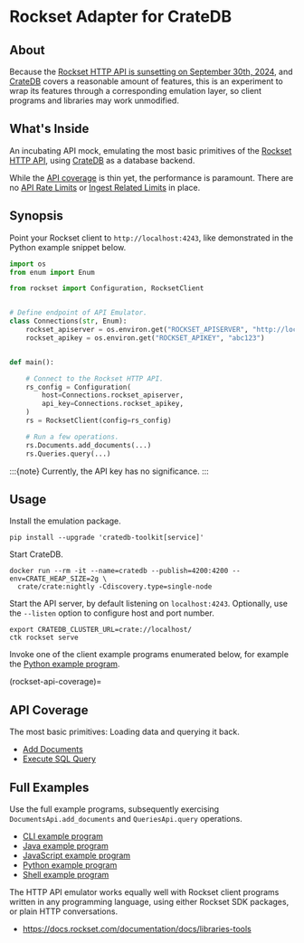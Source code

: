 # Rockset Adapter for CrateDB


## About

Because the [Rockset HTTP API is sunsetting on September 30th, 2024](
https://docs.rockset.com/documentation/docs/faq), and [CrateDB] covers a
reasonable amount of features, this is an experiment to wrap its features
through a corresponding emulation layer, so client programs and libraries
may work unmodified.


## What's Inside

An incubating API mock, emulating the most basic primitives of the [Rockset
HTTP API], using [CrateDB] as a database backend.

While the [API coverage](#rockset-api-coverage) is thin yet, the performance is
paramount. There are no [API Rate Limits] or [Ingest Related Limits] in place.


## Synopsis

Point your Rockset client to `http://localhost:4243`, like demonstrated in the
Python example snippet below.
```python
import os
from enum import Enum

from rockset import Configuration, RocksetClient


# Define endpoint of API Emulator.
class Connections(str, Enum):
    rockset_apiserver = os.environ.get("ROCKSET_APISERVER", "http://localhost:4243")
    rockset_apikey = os.environ.get("ROCKSET_APIKEY", "abc123")


def main():

    # Connect to the Rockset HTTP API.
    rs_config = Configuration(
        host=Connections.rockset_apiserver,
        api_key=Connections.rockset_apikey,
    )
    rs = RocksetClient(config=rs_config)

    # Run a few operations.
    rs.Documents.add_documents(...)
    rs.Queries.query(...)
```

:::{note}
Currently, the API key has no significance.
:::


## Usage

Install the emulation package.
```shell
pip install --upgrade 'cratedb-toolkit[service]'
```

Start CrateDB.
```shell
docker run --rm -it --name=cratedb --publish=4200:4200 --env=CRATE_HEAP_SIZE=2g \
  crate/crate:nightly -Cdiscovery.type=single-node
```

Start the API server, by default listening on `localhost:4243`. Optionally,
use the `--listen` option to configure host and port number.
```shell
export CRATEDB_CLUSTER_URL=crate://localhost/
ctk rockset serve
```

Invoke one of the client example programs enumerated below,
for example the [Python example program].


(rockset-api-coverage)=
## API Coverage

The most basic primitives: Loading data and querying it back.

- [Add Documents]
- [Execute SQL Query]


## Full Examples

Use the full example programs, subsequently exercising
`DocumentsApi.add_documents` and `QueriesApi.query` operations.

- [CLI example program]
- [Java example program]
- [JavaScript example program]
- [Python example program]
- [Shell example program]

The HTTP API emulator works equally well with Rockset client programs
written in any programming language, using either Rockset SDK packages,
or plain HTTP conversations.

- https://docs.rockset.com/documentation/docs/libraries-tools


[Add Documents]: https://docs.rockset.com/documentation/reference/adddocuments
[API Rate Limits]: https://docs.rockset.com/documentation/docs/api-rate-limits
[CLI example program]: https://github.com/crate/cratedb-toolkit/blob/main/examples/rockset/cli/basic.sh
[CrateDB]: https://cratedb.com/database
[Execute SQL Query]: https://docs.rockset.com/documentation/reference/query
[Ingest Related Limits]: https://docs.rockset.com/documentation/docs/ingest-related-limits
[Java example program]: https://github.com/crate/cratedb-toolkit/blob/main/examples/rockset/java/Basic.java
[JavaScript example program]: https://github.com/crate/cratedb-toolkit/blob/main/examples/rockset/javascript/basic.js
[Python example program]: https://github.com/crate/cratedb-toolkit/blob/main/examples/rockset/python/basic.py
[Rockset HTTP API]: https://docs.rockset.com/documentation/reference/rest-api
[Shell example program]: https://github.com/crate/cratedb-toolkit/blob/main/examples/rockset/shell/basic.sh
